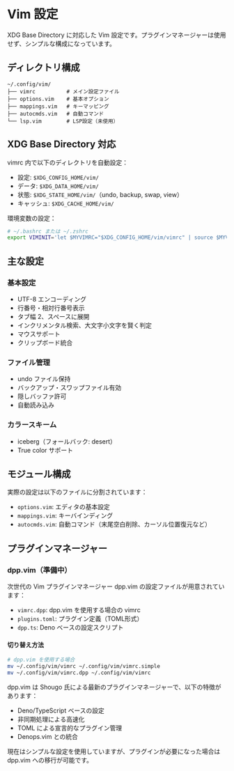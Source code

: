 # Vim 設定

XDG Base Directory に対応した Vim 設定です。プラグインマネージャーは使用せず、シンプルな構成になっています。

## ディレクトリ構成

```
~/.config/vim/
├── vimrc          # メイン設定ファイル
├── options.vim    # 基本オプション
├── mappings.vim   # キーマッピング
├── autocmds.vim   # 自動コマンド
└── lsp.vim        # LSP設定（未使用）
```

## XDG Base Directory 対応

vimrc 内で以下のディレクトリを自動設定：
- 設定: `$XDG_CONFIG_HOME/vim/`
- データ: `$XDG_DATA_HOME/vim/`
- 状態: `$XDG_STATE_HOME/vim/`（undo, backup, swap, view）
- キャッシュ: `$XDG_CACHE_HOME/vim/`

環境変数の設定：
```bash
# ~/.bashrc または ~/.zshrc
export VIMINIT='let $MYVIMRC="$XDG_CONFIG_HOME/vim/vimrc" | source $MYVIMRC'
```

## 主な設定

### 基本設定
- UTF-8 エンコーディング
- 行番号・相対行番号表示
- タブ幅 2、スペースに展開
- インクリメンタル検索、大文字小文字を賢く判定
- マウスサポート
- クリップボード統合

### ファイル管理
- undo ファイル保持
- バックアップ・スワップファイル有効
- 隠しバッファ許可
- 自動読み込み

### カラースキーム
- iceberg（フォールバック: desert）
- True color サポート

## モジュール構成

実際の設定は以下のファイルに分割されています：
- `options.vim`: エディタの基本設定
- `mappings.vim`: キーバインディング
- `autocmds.vim`: 自動コマンド（末尾空白削除、カーソル位置復元など）

## プラグインマネージャー

### dpp.vim（準備中）

次世代の Vim プラグインマネージャー dpp.vim の設定ファイルが用意されています：

- `vimrc.dpp`: dpp.vim を使用する場合の vimrc
- `plugins.toml`: プラグイン定義（TOML形式）
- `dpp.ts`: Deno ベースの設定スクリプト

#### 切り替え方法

```bash
# dpp.vim を使用する場合
mv ~/.config/vim/vimrc ~/.config/vim/vimrc.simple
mv ~/.config/vim/vimrc.dpp ~/.config/vim/vimrc
```

dpp.vim は Shougo 氏による最新のプラグインマネージャーで、以下の特徴があります：
- Deno/TypeScript ベースの設定
- 非同期処理による高速化
- TOML による宣言的なプラグイン管理
- Denops.vim との統合

現在はシンプルな設定を使用していますが、プラグインが必要になった場合は dpp.vim への移行が可能です。